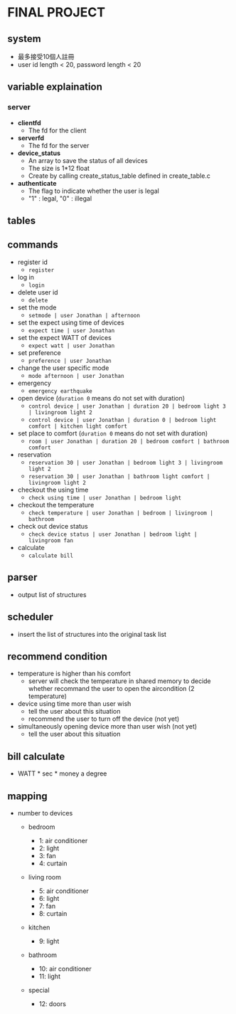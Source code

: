 # FINAL PROJECT
## system
- 最多接受10個人註冊
- user id length < 20, password length < 20 
## variable explaination

### server
- **clientfd**
    - The fd for the client
- **serverfd**
    - The fd for the server
- **device_status**
    - An array to save the status of all devices
    - The size is 1*12 float
    - Create by calling create_status_table defined in create_table.c
- **authenticate**
    - The flag to indicate whether the user is legal
    - "1" : legal, "0" : illegal
## tables

## commands
- register id
    - `register`
- log in
    - `login`
- delete user id
    - `delete`
- set the mode
    - `setmode | user Jonathan | afternoon`
- set the expect using time of devices
    - `expect time | user Jonathan`
- set the expect WATT of devices
    - `expect watt | user Jonathan`
- set preference
    - `preference | user Jonathan`
- change the user specific mode
    - `mode afternoon | user Jonathan`
- emergency
    - `emergency earthquake`
- open device (`duration 0` means do not set with duration)
    - `control device | user Jonathan | duration 20 | bedroom light 3 | livingroom light 2`
    - `control device | user Jonathan | duration 0 | bedroom light comfort | kitchen light comfort`
- set place to comfort (`duration 0` means do not set with duration)
    - `room | user Jonathan | duration 20 | bedroom comfort | bathroom comfort`
- reservation
    - `reservation 30 | user Jonathan | bedroom light 3 | livingroom light 2`
    - `reservation 30 | user Jonathan | bathroom light comfort | livingroom light 2`
- checkout the using time
    - `check using time | user Jonathan | bedroom light`
- checkout the temperature
    - `check temperature | user Jonathan | bedroom | livingroom | bathroom`
- check out device status
    - `check device status | user Jonathan | bedroom light | livingroom fan`
- calculate
    - `calculate bill`

## parser
- output list of structures

## scheduler 
- insert the list of structures into the original task list

## recommend condition
- temperature is higher than his comfort
    - server will check the temperature in shared memory to decide whether recommand the user to open the aircondition (2 temperature)
- device using time more than user wish
    - tell the user about this situation
    - recommend the user to turn off the device (not yet)
- simultaneously opening device more than user wish (not yet)
    - tell the user about this situation

## bill calculate
- WATT * sec * money a degree

## mapping
- number to devices
    - bedroom
        - 1: air conditioner
        - 2: light
        - 3: fan
        - 4: curtain

    - living room
        - 5: air conditioner
        - 6: light
        - 7: fan
        - 8: curtain

    - kitchen
        - 9: light

    - bathroom
        - 10: air conditioner
        - 11: light

    - special
        - 12: doors
